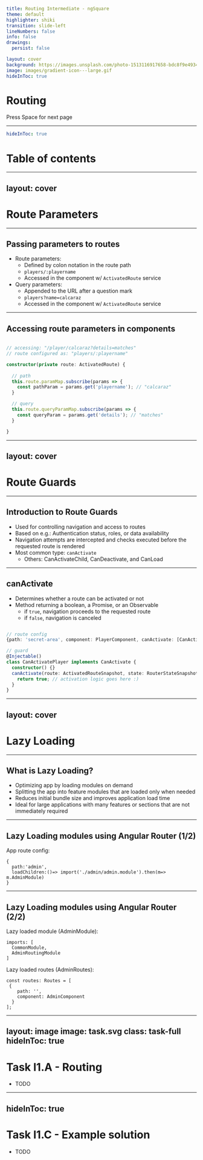 ```yaml
title: Routing Intermediate - ngSquare
theme: default
highlighter: shiki
transition: slide-left
lineNumbers: false
info: false
drawings:
  persist: false

layout: cover
background: https://images.unsplash.com/photo-1513116917658-bdc8f9e49348?q=80&w=2400&auto=format&fit=crop&ixlib=rb-4.0.3&ixid=M3wxMjA3fDB8MHxwaG90by1wYWdlfHx8fGVufDB8fHx8fA%3D%3D
image: images/gradient-icon---large.gif
hideInToc: true
```

# Routing

<div class="pt-12">
  <span @click="$slidev.nav.next" class="px-2 py-1 rounded cursor-pointer" hover="bg-white bg-opacity-10">
    Press Space for next page <carbon:arrow-right class="inline"/>
  </span>
</div>

<div class="abs-br m-6 flex gap-2">
  <a href="https://github.com/ng-square/slides" target="_blank" alt="GitHub" title="Open in GitHub"
    class="text-xl slidev-icon-btn opacity-50 !border-none !hover:text-white">
    <carbon-logo-github />
  </a>
</div>

---

```yaml
hideInToc: true
```

# Table of contents

<Toc maxDepth="1"></Toc>

---
layout: cover
---


# Route Parameters

---

## Passing parameters to routes

- Route parameters:
  - Defined by colon notation in the route path
  - `players/:playername`
  - Accessed in the component w/ `ActivatedRoute` service
- Query parameters:
  - Appended to the URL after a question mark 
  - `players?name=calcaraz`
  - Accessed in the component w/ `ActivatedRoute` service

---

## Accessing route parameters in components

```typescript

// accessing: "/player/calcaraz?details=matches"
// route configured as: "players/:playername"

constructor(private route: ActivatedRoute) {
  
  // path
  this.route.paramMap.subscribe(params => {
    const pathParam = params.get('playername'); // "calcaraz"
  }

  // query
  this.route.queryParamMap.subscribe(params => {
    const queryParam = params.get('details'); // "matches"
  }

}

```

---
layout: cover
---

# Route Guards

---

## Introduction to Route Guards

- Used for controlling navigation and access to routes
- Based on e.g.: Authentication status, roles, or data availability
- Navigation attempts are intercepted and checks executed before the requested route is rendered
- Most common type: `canActivate` 
  - Others: CanActivateChild, CanDeactivate, and CanLoad

---

## canActivate

- Determines whether a route can be activated or not
- Method returning a boolean, a Promise, or an Observable
  - if `true`, navigation proceeds to the requested route
  - if `false`, navigation is canceled

```typescript

// route config
{path: 'secret-area', component: PlayerComponent, canActivate: [CanActivatePlayer]}

// guard
@Injectable()
class CanActivatePlayer implements CanActivate {
  constructor() {}
  canActivate(route: ActivatedRouteSnapshot, state: RouterStateSnapshot): boolean {
    return true; // activation logic goes here :)
  }
}

```

---
layout: cover
---

# Lazy Loading

---

## What is Lazy Loading?

- Optimizing app by loading modules on demand
- Splitting the app into feature modules that are loaded only when needed
- Reduces initial bundle size and improves application load time
- Ideal for large applications with many features or sections that are not immediately required

---

## Lazy Loading modules using Angular Router (1/2)

App route config:
```
{
  path:'admin',
  loadChildren:()=> import('./admin/admin.module').then(m=> m.AdminModule)
}
```

---

## Lazy Loading modules using Angular Router (2/2)

Lazy loaded module (AdminModule):
```
imports: [
  CommonModule,
  AdminRoutingModule
]
```

Lazy loaded routes (AdminRoutes):
```
const routes: Routes = [
 {
    path: '',
    component: AdminComponent
  }
];
```

---
layout: image
image: task.svg
class: task-full
hideInToc: true
---

# Task I1.A - Routing

- TODO

--- 
hideInToc: true
---

# Task I1.C - Example solution

- TODO

